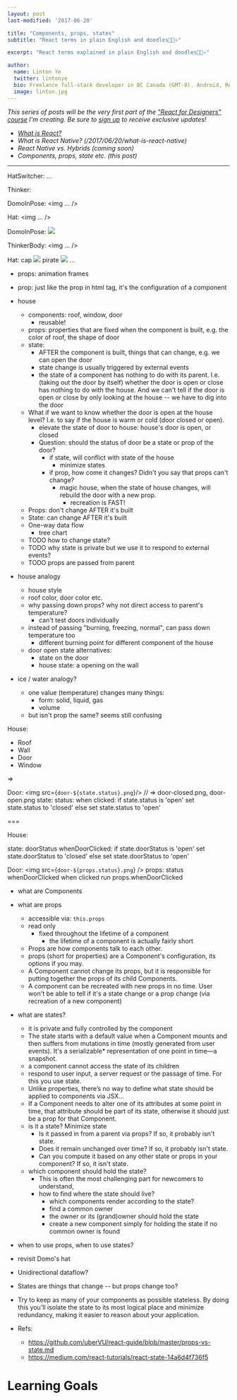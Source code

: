 ```yaml
---
layout: post
last-modified: '2017-06-20'

title: "Components, props, states"
subtitle: "React terms in plain English and doodles🌴🎄⚛"

excerpt: "React terms explained in plain English and doodles🌴🎄⚛"

author:
  name: Linton Ye
  twitter: lintonye
  bio: Freelance full-stack developer in BC Canada (GMT-8). Android, React Native, Node.js, MongoDB, PostgreSQL. <a href="mailto:linton@jimulabs.com">Contact me.</a>
  image: linton.jpg
---
```


_This series of posts will be the very first part of the ["React for Designers" course](http://learnreact.design) I'm creating. Be sure to [sign up](http://learnreact.design) to receive exclusive updates!_

- _[What is React?](/2017/06/08/what-is-react/)_
- _What is React Native? (/2017/06/20/what-is-react-native)_
- _React Native vs. Hybrids (coming soon)_
- _Components, props, state etc. (this post)_

---
<div>
  <HatSwitcher />
  <Thinker />
</div>

HatSwitcher: ...

Thinker:
  <div>
    <DomoInPose />
    <Hat />
  </div>

DomoInPose:
  <img ... />

Hat:
  <img ... />

DomoInPose:
  <img src="https://..." />


<div>
  <HatSwitcher />
  <Thinker hat={hat}/>
</div>

ThinkerBody:
  <img ... />

Hat:
  cap
    <img src="cap.png" />
  pirate
    <img src="pirate.png" />
  ...

- props: animation frames

- prop: just like the prop in html tag, it's the configuration of a component


- house
  - components: roof, window, door
    - reusable!
  - props: properties that are fixed when the component is built, e.g. the color of roof, the shape of door
  - state:
    - AFTER the component is built, things that can change, e.g. we can open the door
    - state change is usually triggered by external events
    - the state of a component has nothing to do with its parent. I.e. (taking out the door by itself) whether the door is open or close has nothing to do with the house. And we can't tell if the door is open or close by only looking at the house -- we have to dig into the door
  - What if we want to know whether the door is open at the house level? I.e. to say if the house is warm or cold (door closed or open).
    - elevate the state of door to house: house's door is open, or closed
    - Question: should the status of door be a state or prop of the door?
      - if state, will conflict with state of the house
        - minimize states
      - if prop, how come it changes? Didn't you say that props can't change?
        - magic house, when the state of house changes, will rebuild the door with a new prop.
          - recreation is FAST!
  - Props: don't change AFTER it's built
  - State: can change AFTER it's built
  - One-way data flow
    - tree chart
  - TODO how to change state?
  - TODO why state is private but we use it to respond to external events?
  - TODO props are passed from parent




- house analogy
  - house style
  - roof color, door color etc.
  - why passing down props? why not direct access to parent's temperature?
    - can't test doors individually
  - instead of passing "burning, freezing, normal", can pass down temperature too
    - different burning point for different component of the house
  - door open state alternatives:
    - state on the door
    - house state: a opening on the wall

- ice / water analogy?
  - one value (temperature) changes many things:
    - form: solid, liquid, gas
    - volume
  - but isn't prop the same? seems still confusing

House:
  - Roof
  - Wall
  - Door
  - Window

=>
 <div>
  <Roof color='blue'/>
  <Wall />
  <Door />
  <Window />
 </div>

Door:
  <img src={`door-${state.status}.png`}/>  // => door-closed.png, door-open.png
  state:
    status:
  when clicked:
    if state.status is 'open'
      set state.status to 'closed'
    else
      set state.status to 'open'

===

House:
  <div>
    <Roof color='blue' />
    <Wall />
    <Door status={state.doorStatus} whenDoorClicked={whenDoorClicked}/>
    <Window />
  </div>
  state:
    doorStatus
  whenDoorClicked:
    if state.doorStatus is 'open'
      set state.doorStatus to 'closed'
    else
      set state.doorStatus to 'open'    

Door:
  <img src={`door-${props.status}.png`} />
  props:
    status
    whenDoorClicked
  when clicked
    run props.whenDoorClicked

- what are Components
- what are props
  - accessible via: `this.props`
  - read only
    - fixed throughout the lifetime of a component
      - the lifetime of a component is actually fairly short
  - Props are how components talk to each other.
  - props (short for properties) are a Component's configuration, its options if you may.
  - A Component cannot change its props, but it is responsible for putting together the props of its child Components.
  - A component can be recreated with new props in no time. User won't be able to tell if it's a state change or a prop change (via recreation of a new component)
- what are states?
  - it is private and fully controlled by the component
  - The state starts with a default value when a Component mounts and then suffers from mutations in time (mostly generated from user events). It's a serializable* representation of one point in time—a snapshot.
  - a component cannot access the state of its children
  - respond to user input, a server request or the passage of time. For this you use state.
  - Unlike properties, there’s no way to define what state should be applied to components via JSX…
  -  If a Component needs to alter one of its attributes at some point in time, that attribute should be part of its state, otherwise it should just be a prop for that Component.
  - is it a state? Minimize state
    - Is it passed in from a parent via props? If so, it probably isn't state.
    - Does it remain unchanged over time? If so, it probably isn't state.
    - Can you compute it based on any other state or props in your component? If so, it isn't state.
  - which component should hold the state?
    - This is often the most challenging part for newcomers to understand,
    - how to find where the state should live?
      - which components render according to the state?
      - find a common owner
      - the owner or its (grand)owner should hold the state
      - create a new component simply for holding the state if no common owner is found
- when to use props, when to use states?
- revisit Domo's hat
- Unidirectional dataflow?
- States are things that change -- but props change too?
- Try to keep as many of your components as possible stateless. By doing this you'll isolate the state to its most logical place and minimize redundancy, making it easier to reason about your application.

- Refs:
  - https://github.com/uberVU/react-guide/blob/master/props-vs-state.md
  - https://medium.com/react-tutorials/react-state-14a6d4f736f5

<a name="learning-goals">

# Learning Goals

<a name="endofpost">
